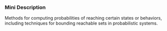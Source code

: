 ### Mini Description

Methods for computing probabilities of reaching certain states or behaviors, including techniques for bounding reachable sets in probabilistic systems.
